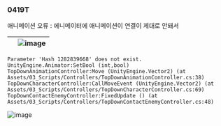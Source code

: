 ### 0419T  

애니메이션 오류 : 에니메이터에 애니메이션이 연결이 제대로 안돼서 

||![image](https://github.com/s8st/20240320FinalProject/assets/153998744/b564b8ad-4755-42a3-9b01-6c1d6cc1cfd0)|
|--|--|

```
Parameter 'Hash 1282839668' does not exist.
UnityEngine.Animator:SetBool (int,bool)
TopDownAnimationController:Move (UnityEngine.Vector2) (at Assets/03_Scripts/Controllers/TopDownAnimationController.cs:38)
TopDownCharacterController:CallMoveEvent (UnityEngine.Vector2) (at Assets/03_Scripts/Controllers/TopDownCharacterController.cs:69)
TopDownContactEnemyController:FixedUpdate () (at Assets/03_Scripts/Controllers/TopDownContactEnemyController.cs:48)

```  


 

![image](https://github.com/s8st/20240320FinalProject/assets/153998744/c63f1709-476e-43d7-aed1-dcb88bd4f56c)
